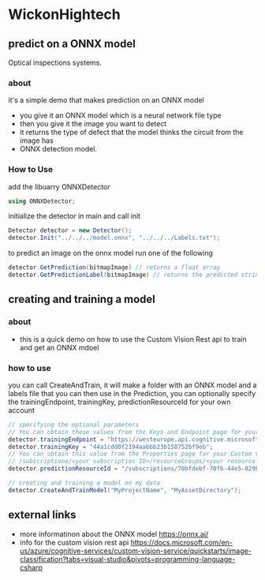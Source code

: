 # WickonHightech

## predict on a ONNX model
Optical inspections systems.

### about
it's a simple demo that makes prediction on an ONNX model
 - you give it an ONNX model which is a neural network file type
 - then you give it the image you want to detect
 - it returns the type of defect that the model thinks the circuit from the image has
 - ONNX detection model.

### How to Use

add the libuarry ONNXDetector
```C#
using ONNXDetector;
```

initialize the detector in main and call init
```C#
Detector detector = new Detector();
detector.Init("../../../model.onnx", "../../../Labels.txt");
```

to predict an image on the onnx model run one of the following
```C#
detector.GetPrediction(bitmapImage) // returns a float array
detector.GetPredictionLabel(bitmapImage) // returns the predicted string label
```

## creating and training a model

### about

 - this is a quick demo on how to use the Custom Vision Rest api to train and get an ONNX mdoel

### how to use
you can call CreateAndTrain, it will make a folder with an ONNX model and a labels file that you can then use in the Prediction,
you can optionally specify the trainingEndpoint, trainingKey, predictionResourceId for your own account

```C#
// specifying the optional parameters
// You can obtain these values from the Keys and Endpoint page for your Custom Vision resource in the Azure Portal.
detector.trainingEndpoint = "https://westeurope.api.cognitive.microsoft.com/";
detector.trainingKey = "44a1cdd0f2194aabbb23b158752bf9eb";
// You can obtain this value from the Properties page for your Custom Vision Prediction resource in the Azure Portal. See the "Resource ID" field. This typically has a value such as:
// /subscriptions/<your subscription ID>/resourceGroups/<your resource group>/providers/Microsoft.CognitiveServices/accounts/<your Custom Vision prediction resource name>
detector.predictionResourceId = "/subscriptions/70bfdebf-70f6-44e5-829b-4cb8e034b648/resourceGroups/Wickon/providers/Microsoft.CognitiveServices/accounts/WickonDetector";

// creating and training a model on my data
detector.CreateAndTrainModel("MyProjectName", "MyAssetDirectory");
```

## external links

- more informatinon about the ONNX model https://onnx.ai/
- info for the custom vision rest api https://docs.microsoft.com/en-us/azure/cognitive-services/custom-vision-service/quickstarts/image-classification?tabs=visual-studio&pivots=programming-language-csharp
